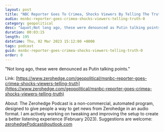 ```yaml
---
layout: post
title: "NBC Reporter Goes To Crimea, Shocks Viewers By Telling The Truth"
audio: msnbc-reporter-goes-crimea-shocks-viewers-telling-truth-0
category: geopolitical
desc: "&quot;Not long ago, these were denounced as Putin talking points.&quot;"
duration: 00:03:15
length: 195
datetime: Thu, 02 Mar 2023 15:12:00 +0000
tags: podcast
guid: msnbc-reporter-goes-crimea-shocks-viewers-telling-truth-0
order: 0
---
```

&quot;Not long ago, these were denounced as Putin talking points.&quot;

Link: [https://www.zerohedge.com/geopolitical/msnbc-reporter-goes-crimea-shocks-viewers-telling-truth](https://www.zerohedge.com/geopolitical/msnbc-reporter-goes-crimea-shocks-viewers-telling-truth)

About: The Zerohedge Podcast is a non-commercial, automated program, designed to give people a way to get news from Zerohedge in an audio format.  I am actively working on tweaking and improving the setup to create a better listening experience (February 2023).  Suggestions are welcome: [zerohedgePodcast@outlook.com](mailto:zerohedgePodcast@outlook.com)